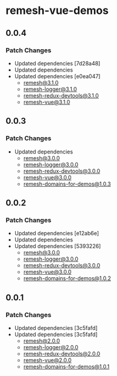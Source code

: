 # remesh-vue-demos

## 0.0.4

### Patch Changes

- Updated dependencies [7d28a48]
- Updated dependencies
- Updated dependencies [e0ea047]
  - remesh@3.1.0
  - remesh-logger@3.1.0
  - remesh-redux-devtools@3.1.0
  - remesh-vue@3.1.0

## 0.0.3

### Patch Changes

- Updated dependencies
  - remesh@3.0.0
  - remesh-logger@3.0.0
  - remesh-redux-devtools@3.0.0
  - remesh-vue@3.0.0
  - remesh-domains-for-demos@1.0.3

## 0.0.2

### Patch Changes

- Updated dependencies [e12ab6e]
- Updated dependencies
- Updated dependencies [5393226]
  - remesh@3.0.0
  - remesh-logger@3.0.0
  - remesh-redux-devtools@3.0.0
  - remesh-vue@3.0.0
  - remesh-domains-for-demos@1.0.2

## 0.0.1

### Patch Changes

- Updated dependencies [3c5fafd]
- Updated dependencies [3c5fafd]
  - remesh@2.0.0
  - remesh-logger@2.0.0
  - remesh-redux-devtools@2.0.0
  - remesh-vue@2.0.0
  - remesh-domains-for-demos@1.0.1
